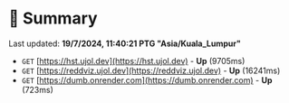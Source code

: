 # 📖 Summary
Last updated: **19/7/2024, 11:40:21 PTG "Asia/Kuala_Lumpur"**

- `GET` [https://hst.ujol.dev](https://hst.ujol.dev) - **Up** (9705ms)
- `GET` [https://reddviz.ujol.dev](https://reddviz.ujol.dev) - **Up** (16241ms)
- `GET` [https://dumb.onrender.com](https://dumb.onrender.com) - **Up** (723ms)
